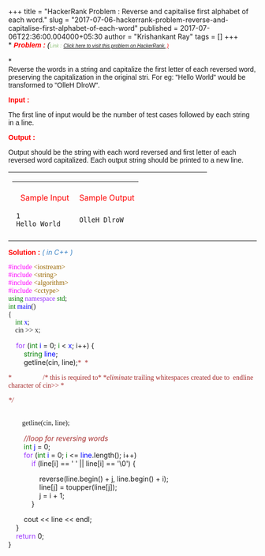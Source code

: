 +++
title = "HackerRank Problem : Reverse and capitalise first alphabet of each word."
slug = "2017-07-06-hackerrank-problem-reverse-and-capitalise-first-alphabet-of-each-word"
published = 2017-07-06T22:36:00.004000+05:30
author = "Krishankant Ray"
tags = []
+++
* *<span style="font-family: &quot;verdana&quot; , sans-serif;">**<span
style="color: red;">Problem : </span>**<span style="color: red;"><span
style="color: black;">(</span></span></span><span
style="font-family: &quot;verdana&quot; , sans-serif;"><span
style="color: red;"><span style="color: black;"><span
style="font-family: &quot;verdana&quot; , sans-serif;"><span
style="color: red;"><span style="color: #93c47d;"><span
style="font-size: x-small;">*Link :*</span> </span></span></span><span
style="font-family: &quot;verdana&quot; , sans-serif;"><span
style="color: #274e13;"><span style="font-size: x-small;">[Click here to
visit this problem on
HackerRank.](https://www.hackerrank.com/contests/codejam/challenges/reverse-words/problem)
</span></span></span></span></span></span><span
style="font-family: &quot;verdana&quot; , sans-serif;"><span
style="color: red;"><span style="color: black;"><span
style="font-family: &quot;verdana&quot; , sans-serif;"><span
style="color: #274e13;"><span style="font-size: x-small;">[<span
style="font-family: &quot;verdana&quot; , sans-serif;"><span
style="color: red;">)</span></span>](https://www.hackerrank.com/contests/codejam/challenges/reverse-words/problem)
</span></span></span></span></span>**<span
style="color: red;"></span>**</span>  
<span style="font-family: &quot;verdana&quot; , sans-serif;"><span
style="color: red;">  
</span></span><span
style="font-family: &quot;verdana&quot; , sans-serif;"><span
style="color: #274e13;"></span>**<span style="color: red;">
</span>**</span>*<span style="background-color: #f9cb9c;"> </span>*  
<span
style="font-family: &quot;trebuchet ms&quot; , sans-serif;">Reverse the
words in a string and capitalize the first letter of each reversed word,
preserving the capitalization in the original stri. For eg: "Hello
World" would be transformed to "OlleH DlroW".</span>  
  

<span style="font-family: &quot;verdana&quot; , sans-serif;">**<span
style="color: red;">Input :</span>**</span>

  

<span style="font-family: &quot;trebuchet ms&quot; , sans-serif;">The
first line of input would be the number of test cases followed by each
string in a line.</span>  

  

**<span style="color: red;"><span
style="font-family: &quot;verdana&quot; , sans-serif;">Output
:</span></span>**

  
<span style="font-family: &quot;trebuchet ms&quot; , sans-serif;">Output
should be the string with each word reversed and first letter of each
reversed word capitalized. Each output string should be printed to a new
line.</span>  

<table style="height: 123px; width: 403px;">
<colgroup>
<col style="width: 100%" />
</colgroup>
<tbody>
<tr class="odd">
<td><table style="height: 111px; width: 475px;">
<colgroup>
<col style="width: 50%" />
<col style="width: 50%" />
</colgroup>
<tbody>
<tr class="odd">
<td><br />
  <span style="color: red;">Sample Input<span style="background-color: white;"><span class="problem-item-gray"></span></span></span></td>
<td><br />
<span style="color: red;"><span class="problem-item-gray">Sample Output</span></span></td>
</tr>
<tr class="even">
<td><pre><code>1
Hello World</code></pre></td>
<td><pre><code>OlleH DlroW</code></pre></td>
</tr>
</tbody>
</table></td>
</tr>
<tr class="even">
<td><br />
</td>
</tr>
</tbody>
</table>

------------------------------------------------------------------------------------------------------------------------------------------------------------------------  
  
<span style="color: red;">**<span
style="font-family: &quot;verdana&quot; , sans-serif;">Solution :
</span>**</span>*<span style="color: #3d85c6;">( in C++ )</span>*  
  
<span style="font-family: &quot;consolas&quot;;"><span
style="color: magenta;">#include</span> <span
style="color: #996600;">&lt;iostream></span>  
<span style="color: magenta;">#include</span> <span
style="color: #996600;">&lt;string></span>  
<span style="color: magenta;">#include</span> <span
style="color: #996600;">&lt;algorithm></span>  
<span style="color: magenta;">#include</span> <span
style="color: #996600;">&lt;cctype></span>  
<span style="color: green;">using</span> <span
style="color: #9933ff;">namespace</span> <span
style="color: green;">std</span>;  
<span style="color: green;">int</span> <span
style="color: blue;">main</span>()  
{  
    <span style="color: green;">int</span> <span
style="color: blue;">x</span>;  
    cin >&gt; x;  
  
    <span style="color: #9933ff;">for</span> (<span
style="color: green;">int</span> <span
style="color: blue;">i</span> = 0; <span
style="color: green;">i</span> &lt; <span
style="color: blue;">x</span>; i++) {  
        <span style="color: green;">string</span> <span
style="color: blue;">line</span>;  
        getline(cin, line);</span><span
style="font-family: &quot;consolas&quot;;"><span
style="font-family: &quot;consolas&quot;;"><span
style="color: brown;">*  *</span></span></span>  

<span style="font-family: &quot;consolas&quot;;"><span
style="font-family: &quot;consolas&quot;;"><span
style="color: brown;">*                  /\* this is required to*
</span></span></span><span
style="font-family: &quot;consolas&quot;;"><span
style="font-family: &quot;consolas&quot;;"><span
style="color: brown;">*<span
style="font-family: &quot;consolas&quot;;"><span
style="font-family: &quot;consolas&quot;;"><span
style="color: brown;">*eliminate* </span></span></span>trailing
whitespaces created due to  endline character of
cin>&gt; *</span></span></span>

<span style="font-family: &quot;consolas&quot;;"><span
style="font-family: &quot;consolas&quot;;"><span
style="color: brown;">*\*/*</span></span>     </span>

<span style="font-family: &quot;consolas&quot;;">        </span>  
<span style="font-family: &quot;consolas&quot;;">       
getline(cin, line);  
  
        <span
style="color: brown;">*//loop for reversing words*</span>  
        <span style="color: green;">int</span> <span
style="color: blue;">j</span> = 0;  
        <span style="color: #9933ff;">for</span> (<span
style="color: green;">int</span> <span
style="color: blue;">i</span> = 0; <span
style="color: green;">i</span> &lt;= <span
style="color: blue;">line</span>.length(); i++)  
            <span
style="color: #9933ff;">if</span> (line\[i\] == ' ' || line\[i\] == '\\0') {  
  
                reverse(line.begin() + j, line.begin() + i);  
                line\[j\] = toupper(line\[j\]);  
                j = i + 1;  
            }  
  
        cout &lt;&lt; line &lt;&lt; endl;  
    }  
    <span style="color: #9933ff;">return</span> 0;  
}</span>
